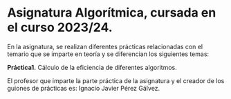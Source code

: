 # Asignatura Algorítmica, cursada en el curso 2023/24.

En la asignatura, se realizan diferentes prácticas relacionadas con el temario que se imparte en teoría y se diferencian los siguientes temas:

**Práctica1.** Cálculo de la eficiencia de diferentes algoritmos.

El profesor que imparte la parte práctica de la asignatura y el creador de los guiones de prácticas es: Ignacio Javier Pérez Gálvez.
